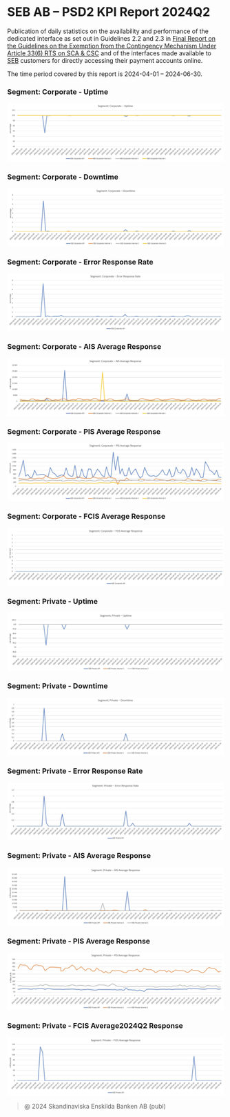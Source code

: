 # SEB AB – PSD2 KPI Report 2024Q2

Publication of daily statistics on the availability and performance of the dedicated interface as set out in Guidelines 2.2 and 2.3 in [Final Report on the Guidelines on the Exemption from the Contingency Mechanism Under Article 33(6) RTS on SCA & CSC](https://eba.europa.eu/sites/default/documents/files/documents/10180/2250578/4e3b9449-ecf9-4756-8006-cbbe74db6d03/Final%20Report%20on%20Guidelines%20on%20the%20exemption%20to%20the%20fall%20back.pdf?retry=1) and of the interfaces made available to [SEB](https://sebgroup.com) customers for directly accessing their payment accounts online.

The time period covered by this report is 2024-04-01 – 2024-06-30.


### Segment: Corporate - Uptime
![corporate_uptime][corporate_uptime]
### Segment: Corporate - Downtime
![corporate_downtime][corporate_downtime]
### Segment: Corporate - Error Response Rate
![corporate_error][corporate_error]
### Segment: Corporate - AIS Average Response
![corporate_ais][corporate_ais]
### Segment: Corporate - PIS Average Response
![corporate_pis][corporate_pis]
### Segment: Corporate - FCIS Average Response
![corporate_fcis][corporate_fcis]
### Segment: Private - Uptime
![private_uptime][private_uptime]
### Segment: Private - Downtime
![private_downtime][private_downtime]
### Segment: Private - Error Response Rate
![private_error][private_error]
### Segment: Private - AIS Average Response
![private_ais][private_ais]
### Segment: Private - PIS Average Response
![private_pis][private_pis]
### Segment: Private - FCIS Average2024Q2 Response
![private_fcis][private_fcis]


[corporate_uptime]: ./archive/2024Q2/SEB_PSD2_KPI_Report_Q2_2024_1.jpg
[corporate_downtime]: ./archive/2024Q2/SEB_PSD2_KPI_Report_Q2_2024_2.jpg
[corporate_error]: ./archive/2024Q2/SEB_PSD2_KPI_Report_Q2_2024_3.jpg
[corporate_ais]: ./archive/2024Q2/SEB_PSD2_KPI_Report_Q2_2024_4.jpg
[corporate_pis]: ./archive/2024Q2/SEB_PSD2_KPI_Report_Q2_2024_5.jpg
[corporate_fcis]: ./archive/2024Q2/SEB_PSD2_KPI_Report_Q2_2024_6.jpg
[private_uptime]: ./archive/2024Q2/SEB_PSD2_KPI_Report_Q2_2024_7.jpg
[private_downtime]: ./archive/2024Q2/SEB_PSD2_KPI_Report_Q2_2024_8.jpg
[private_error]: ./archive/2024Q2/SEB_PSD2_KPI_Report_Q2_2024_9.jpg
[private_ais]: ./archive/2024Q2/SEB_PSD2_KPI_Report_Q2_2024_10.jpg
[private_pis]: ./archive/2024Q2/SEB_PSD2_KPI_Report_Q2_2024_11.jpg
[private_fcis]: ./archive/2024Q2/SEB_PSD2_KPI_Report_Q2_2024_12.jpg
> @ 2024 Skandinaviska Enskilda Banken AB (publ)
